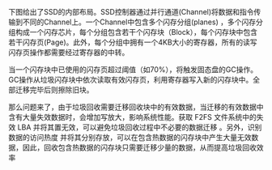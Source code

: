 下图给出了SSD的内部布局。SSD控制器通过并行通道(Channel)将数据和指令传输到不同的Channel上。一个Channel中包含多个闪存分组(planes) ，多个闪存分组构成一个闪存芯片，每个分组包含若干个闪存块（Block），每个闪存块中包含若干闪存页(Page)。此外，每个分组中拥有一个4KB大小的寄存器，所有的读写闪存页操作都需要经过寄存器的中转。

当一个闪存块中已使用的闪存页超过阈值（如70%），将触发固态盘的GC操作。GC操作从垃圾闪存块中依次读取有效闪存页，利用寄存器写入新的闪存块中。全部迁移完毕后则擦除旧块。
 
那么问题来了，由于垃圾回收需要迁移回收块中的有效数据，当迁移的有效数据中含有大量失效数据时，会增加写放大，影响系统性能。获取 F2FS 文件系统中的失效 LBA 并将其置无效，可以避免垃圾回收过程中不必要的数据迁移 。另外，识别数据的访问热度 并将其分别存放，可以在包含热数据的闪存块中产生大量无效数据，因此，回收包含热数据的闪存块只需要迁移少量的数据，从而提高垃圾回收效率

